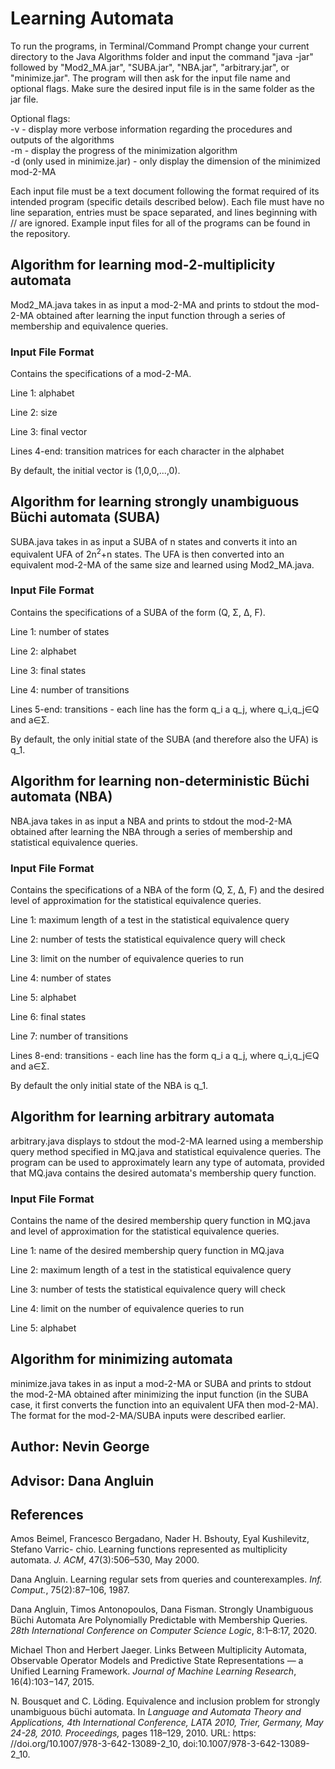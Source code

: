 # Learning Automata
To run the programs, in Terminal/Command Prompt change your current directory to the Java Algorithms folder and input the command "java -jar" followed by "Mod2_MA.jar", "SUBA.jar", "NBA.jar", "arbitrary.jar", or "minimize.jar". The program will then ask for the input file name and optional flags. Make sure the desired input file is in the same folder as the jar file.

Optional flags:\
-v - display more verbose information regarding the procedures and outputs of the algorithms\
-m - display the progress of the minimization algorithm\
-d (only used in minimize.jar) - only display the dimension of the minimized mod-2-MA

Each input file must be a text document following the format required of its intended program (specific details described below). Each file must have no line separation, entries must be space separated, and lines beginning with // are ignored. Example input files for all of the programs can be found in the repository.

## Algorithm for learning mod-2-multiplicity automata
Mod2_MA.java takes in as input a mod-2-MA and prints to stdout the mod-2-MA obtained after learning the input function through a series of membership and equivalence queries.

### Input File Format
Contains the specifications of a mod-2-MA.

Line 1: alphabet

Line 2: size

Line 3: final vector

Lines 4-end: transition matrices for each character in the alphabet

By default, the initial vector is (1,0,0,...,0).

## Algorithm for learning strongly unambiguous Büchi automata (SUBA)
SUBA.java takes in as input a SUBA of n states and converts it into an equivalent UFA of 2n<sup>2</sup>+n states. The UFA is then converted into an equivalent mod-2-MA of the same size and learned using Mod2_MA.java.

### Input File Format
Contains the specifications of a SUBA of the form (Q, Σ, ∆, F).

Line 1: number of states

Line 2: alphabet

Line 3: final states

Line 4: number of transitions

Lines 5-end: transitions - each line has the form q_i a q_j, where q_i,q_j∈Q and a∈Σ.

By default, the only initial state of the SUBA (and therefore also the UFA) is q_1.

## Algorithm for learning non-deterministic Büchi automata (NBA)
NBA.java takes in as input a NBA and prints to stdout the mod-2-MA obtained after learning the NBA through a series of membership and statistical equivalence queries.

### Input File Format
Contains the specifications of a NBA of the form (Q, Σ, ∆, F) and the desired level of approximation for the statistical equivalence queries.

Line 1: maximum length of a test in the statistical equivalence query

Line 2: number of tests the statistical equivalence query will check

Line 3: limit on the number of equivalence queries to run

Line 4: number of states

Line 5: alphabet

Line 6: final states

Line 7: number of transitions

Lines 8-end: transitions - each line has the form q_i a q_j, where q_i,q_j∈Q and a∈Σ.

By default the only initial state of the NBA is q_1.

## Algorithm for learning arbitrary automata
arbitrary.java displays to stdout the mod-2-MA learned using a membership query method specified in MQ.java and statistical equivalence queries. The program can be used to approximately learn any type of automata, provided that MQ.java contains the desired automata's membership query function.

### Input File Format
Contains the name of the desired membership query function in MQ.java and level of approximation for the statistical equivalence queries.

Line 1: name of the desired membership query function in MQ.java

Line 2: maximum length of a test in the statistical equivalence query

Line 3: number of tests the statistical equivalence query will check

Line 4: limit on the number of equivalence queries to run

Line 5: alphabet

## Algorithm for minimizing automata
minimize.java takes in as input a mod-2-MA or SUBA and prints to stdout the mod-2-MA obtained after minimizing the input function (in the SUBA case, it first converts the function into an equivalent UFA then mod-2-MA). The format for the mod-2-MA/SUBA inputs were described earlier.

## Author: Nevin George

## Advisor: Dana Angluin

## References
Amos Beimel, Francesco Bergadano, Nader H. Bshouty, Eyal Kushilevitz, Stefano Varric- chio. Learning functions represented    as multiplicity automata. *J. ACM*, 47(3):506–530, May 2000.

Dana Angluin. Learning regular sets from queries and counterexamples. *Inf. Comput.*, 75(2):87–106, 1987.

Dana Angluin, Timos Antonopoulos, Dana Fisman. Strongly Unambiguous Büchi Automata Are Polynomially Predictable with Membership Queries. *28th International Conference on Computer Science Logic*, 8:1–8:17, 2020.

Michael Thon and Herbert Jaeger. Links Between Multiplicity Automata, Observable Operator Models and Predictive State Representations — a Unified Learning Framework. *Journal of Machine Learning Research*, 16(4):103−147, 2015.

N. Bousquet and C. Löding. Equivalence and inclusion problem for strongly unambiguous büchi automata. In *Language and Automata Theory and Applications, 4th International Conference, LATA 2010, Trier, Germany, May 24-28, 2010. Proceedings,* pages 118–129, 2010. URL: https: //doi.org/10.1007/978-3-642-13089-2_10, doi:10.1007/978-3-642-13089-2\_10.
